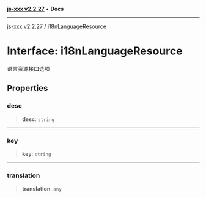 [**js-xxx v2.2.27**](../README.md) • **Docs**

***

[js-xxx v2.2.27](../README.md) / i18nLanguageResource

# Interface: i18nLanguageResource

语言资源接口选项

## Properties

### desc

> **desc**: `string`

***

### key

> **key**: `string`

***

### translation

> **translation**: `any`
